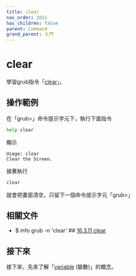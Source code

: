 ```yaml
---
title: clear
nav_order: 2011
has_children: false
parent: Command
grand_parent: 入門
---
```



# clear

學習grub指令「[clear](https://www.gnu.org/software/grub/manual/grub/html_node/clear.html#clear)」。


## 操作範例

在「grub>」命令提示字元下，執行下面指令

``` sh
help clear
```

顯示

```
Usage: clear
Clear the Screen.
```

接著執行

``` sh
clear
```

就會把畫面清空，只留下一個命令提示字元「grub>」


## 相關文件

* $ info grub -n 'clear' ## [16.3.11 clear](https://www.gnu.org/software/grub/manual/grub/html_node/clear.html#clear)


## 接下來

接下來，先來了解「[variable](variable) (變數)」的概念。
